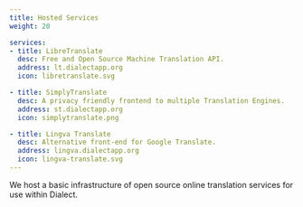 ```yaml
---
title: Hosted Services
weight: 20

services:
- title: LibreTranslate
  desc: Free and Open Source Machine Translation API.
  address: lt.dialectapp.org
  icon: libretranslate.svg

- title: SimplyTranslate
  desc: A privacy friendly frontend to multiple Translation Engines.
  address: st.dialectapp.org
  icon: simplytranslate.png

- title: Lingva Translate
  desc: Alternative front-end for Google Translate.
  address: lingva.dialectapp.org
  icon: lingva-translate.svg
---
```


We host a basic infrastructure of open source online translation services for use within Dialect.